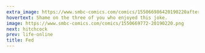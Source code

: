 ```yaml
---
extra_image: https://www.smbc-comics.com/comics/155066986420190220after.png
hovertext: Shame on the three of you who enjoyed this joke.
image: https://www.smbc-comics.com/comics/1550669772-20190220.png
next: hitchcock
prev: life-online
title: Fed
---
```


